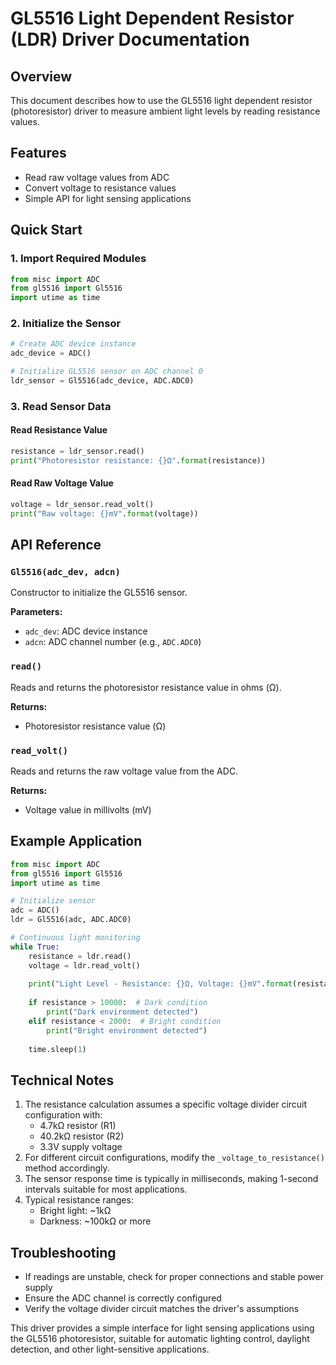 # GL5516 Light Dependent Resistor (LDR) Driver Documentation

## Overview

This document describes how to use the GL5516 light dependent resistor (photoresistor) driver to measure ambient light levels by reading resistance values.

## Features

- Read raw voltage values from ADC
- Convert voltage to resistance values
- Simple API for light sensing applications

## Quick Start

### 1. Import Required Modules

```python
from misc import ADC
from gl5516 import Gl5516
import utime as time
```

### 2. Initialize the Sensor

```python
# Create ADC device instance
adc_device = ADC()

# Initialize GL5516 sensor on ADC channel 0
ldr_sensor = Gl5516(adc_device, ADC.ADC0)
```

### 3. Read Sensor Data

#### Read Resistance Value

```python
resistance = ldr_sensor.read()
print("Photoresistor resistance: {}Ω".format(resistance))
```

#### Read Raw Voltage Value

```python
voltage = ldr_sensor.read_volt()
print("Raw voltage: {}mV".format(voltage))
```

## API Reference

### `Gl5516(adc_dev, adcn)`

Constructor to initialize the GL5516 sensor.

**Parameters:**

- `adc_dev`: ADC device instance
- `adcn`: ADC channel number (e.g., `ADC.ADC0`)

### `read()`

Reads and returns the photoresistor resistance value in ohms (Ω).

**Returns:**

- Photoresistor resistance value (Ω)

### `read_volt()`

Reads and returns the raw voltage value from the ADC.

**Returns:**

- Voltage value in millivolts (mV)

## Example Application

```python
from misc import ADC
from gl5516 import Gl5516
import utime as time

# Initialize sensor
adc = ADC()
ldr = Gl5516(adc, ADC.ADC0)

# Continuous light monitoring
while True:
    resistance = ldr.read()
    voltage = ldr.read_volt()
    
    print("Light Level - Resistance: {}Ω, Voltage: {}mV".format(resistance, voltage))
    
    if resistance > 10000:  # Dark condition
        print("Dark environment detected")
    elif resistance < 2000:  # Bright condition
        print("Bright environment detected")
    
    time.sleep(1)
```

## Technical Notes

1. The resistance calculation assumes a specific voltage divider circuit configuration with:
   - 4.7kΩ resistor (R1)
   - 40.2kΩ resistor (R2)
   - 3.3V supply voltage
2. For different circuit configurations, modify the `_voltage_to_resistance()` method accordingly.
3. The sensor response time is typically in milliseconds, making 1-second intervals suitable for most applications.
4. Typical resistance ranges:
   - Bright light: ~1kΩ
   - Darkness: ~100kΩ or more

## Troubleshooting

- If readings are unstable, check for proper connections and stable power supply
- Ensure the ADC channel is correctly configured
- Verify the voltage divider circuit matches the driver's assumptions

This driver provides a simple interface for light sensing applications using the GL5516 photoresistor, suitable for automatic lighting control, daylight detection, and other light-sensitive applications.